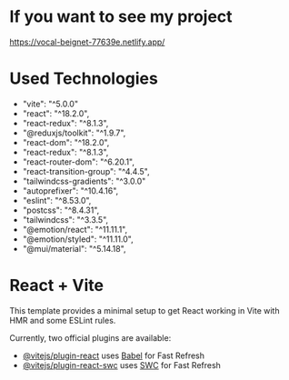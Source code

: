 # If you want to see my project
https://vocal-beignet-77639e.netlify.app/
# Used Technologies
- "vite": "^5.0.0"
- "react": "^18.2.0",
- "react-redux": "^8.1.3",
- "@reduxjs/toolkit": "^1.9.7",
- "react-dom": "^18.2.0",
- "react-redux": "^8.1.3",
- "react-router-dom": "^6.20.1",
- "react-transition-group": "^4.4.5",
- "tailwindcss-gradients": "^3.0.0"
- "autoprefixer": "^10.4.16",
- "eslint": "^8.53.0",
- "postcss": "^8.4.31",
- "tailwindcss": "^3.3.5",
- "@emotion/react": "^11.11.1",
- "@emotion/styled": "^11.11.0",
- "@mui/material": "^5.14.18",



# React + Vite

This template provides a minimal setup to get React working in Vite with HMR and some ESLint rules.

Currently, two official plugins are available:

- [@vitejs/plugin-react](https://github.com/vitejs/vite-plugin-react/blob/main/packages/plugin-react/README.md) uses [Babel](https://babeljs.io/) for Fast Refresh
- [@vitejs/plugin-react-swc](https://github.com/vitejs/vite-plugin-react-swc) uses [SWC](https://swc.rs/) for Fast Refresh
